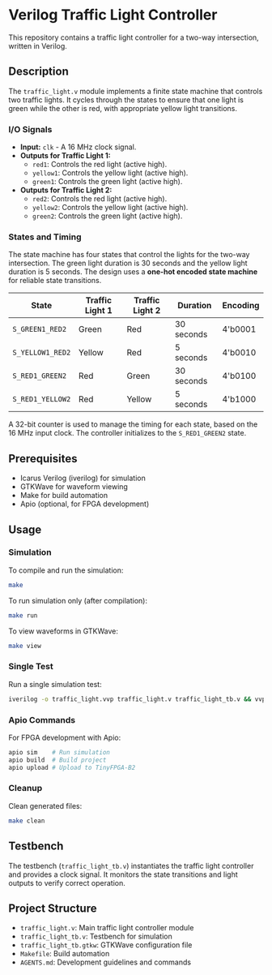 # Verilog Traffic Light Controller

This repository contains a traffic light controller for a two-way intersection, written in Verilog.

## Description

The `traffic_light.v` module implements a finite state machine that controls two traffic lights. It cycles through the states to ensure that one light is green while the other is red, with appropriate yellow light transitions.

### I/O Signals

*   **Input:** `clk` - A 16 MHz clock signal.
*   **Outputs for Traffic Light 1:**
    *   `red1`: Controls the red light (active high).
    *   `yellow1`: Controls the yellow light (active high).
    *   `green1`: Controls the green light (active high).
*   **Outputs for Traffic Light 2:**
    *   `red2`: Controls the red light (active high).
    *   `yellow2`: Controls the yellow light (active high).
    *   `green2`: Controls the green light (active high).

### States and Timing

The state machine has four states that control the lights for the two-way intersection. The green light duration is 30 seconds and the yellow light duration is 5 seconds. The design uses a **one-hot encoded state machine** for reliable state transitions.

| State            | Traffic Light 1 | Traffic Light 2 | Duration   | Encoding   |
|------------------|-----------------|-----------------|------------|------------|
| `S_GREEN1_RED2`  | Green           | Red             | 30 seconds | 4'b0001    |
| `S_YELLOW1_RED2` | Yellow          | Red             | 5 seconds  | 4'b0010    |
| `S_RED1_GREEN2`  | Red             | Green           | 30 seconds | 4'b0100    |
| `S_RED1_YELLOW2` | Red             | Yellow          | 5 seconds  | 4'b1000    |

A 32-bit counter is used to manage the timing for each state, based on the 16 MHz input clock. The controller initializes to the `S_RED1_GREEN2` state.

## Prerequisites

- Icarus Verilog (iverilog) for simulation
- GTKWave for waveform viewing
- Make for build automation
- Apio (optional, for FPGA development)

## Usage

### Simulation

To compile and run the simulation:
```bash
make
```

To run simulation only (after compilation):
```bash
make run
```

To view waveforms in GTKWave:
```bash
make view
```

### Single Test

Run a single simulation test:
```bash
iverilog -o traffic_light.vvp traffic_light.v traffic_light_tb.v && vvp traffic_light.vvp
```

### Apio Commands

For FPGA development with Apio:
```bash
apio sim    # Run simulation
apio build  # Build project
apio upload # Upload to TinyFPGA-B2
```

### Cleanup

Clean generated files:
```bash
make clean
```

## Testbench

The testbench (`traffic_light_tb.v`) instantiates the traffic light controller and provides a clock signal. It monitors the state transitions and light outputs to verify correct operation.

## Project Structure

- `traffic_light.v`: Main traffic light controller module
- `traffic_light_tb.v`: Testbench for simulation
- `traffic_light_tb.gtkw`: GTKWave configuration file
- `Makefile`: Build automation
- `AGENTS.md`: Development guidelines and commands